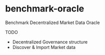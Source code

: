 # benchmark-oracle
Benchmark Decentralized Market Data Oracle

TODO
- Decentralized Governance structure
- Discover & Import Market data 
